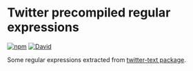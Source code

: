 # Twitter precompiled regular expressions

[![npm](https://img.shields.io/npm/v/twitter-regexps.svg?style=flat-square)](https://www.npmjs.com/package/twitter-regexps)
[![David](https://img.shields.io/david/dev/silentroach/twitter-regexps.svg?style=flat-square&label=deps)](https://david-dm.org/silentroach/twitter-regexps#info=devDependencies)

Some regular expressions extracted from [twitter-text package](https://www.npmjs.com/package/twitter-text).
